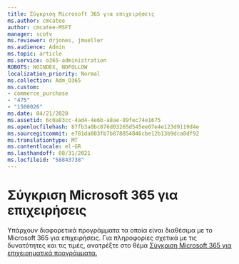 ```yaml
---
title: Σύγκριση Microsoft 365 για επιχειρήσεις
ms.author: cmcatee
author: cmcatee-MSFT
manager: scotv
ms.reviewer: drjones, jmueller
ms.audience: Admin
ms.topic: article
ms.service: o365-administration
ROBOTS: NOINDEX, NOFOLLOW
localization_priority: Normal
ms.collection: Adm_O365
ms.custom:
- commerce_purchase
- "475"
- "1500026"
ms.date: 04/21/2020
ms.assetid: 6c0a83cc-4ad4-4e6b-a8ae-89fec74e1675
ms.openlocfilehash: 87fb3a0bc876d03265d545ee07e4e123d9119d4e
ms.sourcegitcommit: e781da003fb7b878854846cbe12b13b9dca8df92
ms.translationtype: MT
ms.contentlocale: el-GR
ms.lasthandoff: 08/31/2021
ms.locfileid: "58843738"
---
```

# <a name="compare-microsoft-365-for-business"></a>Σύγκριση Microsoft 365 για επιχειρήσεις

Υπάρχουν διαφορετικά προγράμματα τα οποία είναι διαθέσιμα με το Microsoft 365 για επιχειρήσεις. Για πληροφορίες σχετικά με τις δυνατότητες και τις τιμές, ανατρέξτε στο θέμα [Σύγκριση Microsoft 365 για επιχειρηματικά προγράμματα.](https://www.microsoft.com/microsoft-365/business/compare-all-microsoft-365-business-products)  